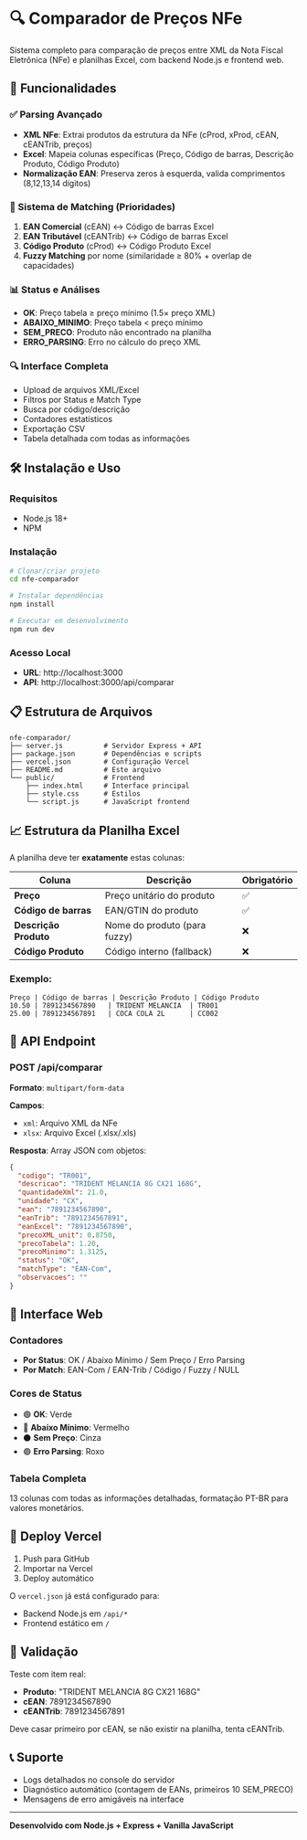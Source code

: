 # 🔍 Comparador de Preços NFe

Sistema completo para comparação de preços entre XML da Nota Fiscal Eletrônica (NFe) e planilhas Excel, com backend Node.js e frontend web.

## 🚀 Funcionalidades

### ✅ Parsing Avançado
- **XML NFe**: Extrai produtos da estrutura da NFe (cProd, xProd, cEAN, cEANTrib, preços)
- **Excel**: Mapeia colunas específicas (Preço, Código de barras, Descrição Produto, Código Produto)
- **Normalização EAN**: Preserva zeros à esquerda, valida comprimentos (8,12,13,14 dígitos)

### 🎯 Sistema de Matching (Prioridades)
1. **EAN Comercial** (cEAN) ↔ Código de barras Excel
2. **EAN Tributável** (cEANTrib) ↔ Código de barras Excel  
3. **Código Produto** (cProd) ↔ Código Produto Excel
4. **Fuzzy Matching** por nome (similaridade ≥ 80% + overlap de capacidades)

### 📊 Status e Análises
- **OK**: Preço tabela ≥ preço mínimo (1.5× preço XML)
- **ABAIXO_MINIMO**: Preço tabela < preço mínimo
- **SEM_PRECO**: Produto não encontrado na planilha
- **ERRO_PARSING**: Erro no cálculo do preço XML

### 🔍 Interface Completa
- Upload de arquivos XML/Excel
- Filtros por Status e Match Type
- Busca por código/descrição
- Contadores estatísticos
- Exportação CSV
- Tabela detalhada com todas as informações

## 🛠️ Instalação e Uso

### Requisitos
- Node.js 18+
- NPM

### Instalação
```bash
# Clonar/criar projeto
cd nfe-comparador

# Instalar dependências
npm install

# Executar em desenvolvimento
npm run dev
```

### Acesso Local
- **URL**: http://localhost:3000
- **API**: http://localhost:3000/api/comparar

## 📋 Estrutura de Arquivos

```
nfe-comparador/
├── server.js          # Servidor Express + API
├── package.json       # Dependências e scripts
├── vercel.json        # Configuração Vercel
├── README.md          # Este arquivo
└── public/            # Frontend
    ├── index.html     # Interface principal
    ├── style.css      # Estilos
    └── script.js      # JavaScript frontend
```

## 📈 Estrutura da Planilha Excel

A planilha deve ter **exatamente** estas colunas:

| Coluna | Descrição | Obrigatório |
|--------|-----------|-------------|
| **Preço** | Preço unitário do produto | ✅ |
| **Código de barras** | EAN/GTIN do produto | ✅ |
| **Descrição Produto** | Nome do produto (para fuzzy) | ❌ |
| **Código Produto** | Código interno (fallback) | ❌ |

### Exemplo:
```
Preço | Código de barras | Descrição Produto | Código Produto
10.50 | 7891234567890   | TRIDENT MELANCIA  | TR001
25.00 | 7891234567891   | COCA COLA 2L      | CC002
```

## 🔧 API Endpoint

### POST /api/comparar

**Formato**: `multipart/form-data`

**Campos**:
- `xml`: Arquivo XML da NFe
- `xlsx`: Arquivo Excel (.xlsx/.xls)

**Resposta**: Array JSON com objetos:
```json
{
  "codigo": "TR001",
  "descricao": "TRIDENT MELANCIA 8G CX21 168G",
  "quantidadeXml": 21.0,
  "unidade": "CX",
  "ean": "7891234567890",
  "eanTrib": "7891234567891", 
  "eanExcel": "7891234567890",
  "precoXML_unit": 0.8750,
  "precoTabela": 1.20,
  "precoMinimo": 1.3125,
  "status": "OK",
  "matchType": "EAN-Com",
  "observacoes": ""
}
```

## 🎨 Interface Web

### Contadores
- **Por Status**: OK / Abaixo Mínimo / Sem Preço / Erro Parsing
- **Por Match**: EAN-Com / EAN-Trib / Código / Fuzzy / NULL

### Cores de Status
- 🟢 **OK**: Verde
- 🔴 **Abaixo Mínimo**: Vermelho  
- ⚫ **Sem Preço**: Cinza
- 🟣 **Erro Parsing**: Roxo

### Tabela Completa
13 colunas com todas as informações detalhadas, formatação PT-BR para valores monetários.

## 📱 Deploy Vercel

1. Push para GitHub
2. Importar na Vercel
3. Deploy automático

O `vercel.json` já está configurado para:
- Backend Node.js em `/api/*`
- Frontend estático em `/`

## 🧪 Validação

Teste com item real:
- **Produto**: "TRIDENT MELANCIA 8G CX21 168G"
- **cEAN**: 7891234567890 
- **cEANTrib**: 7891234567891

Deve casar primeiro por cEAN, se não existir na planilha, tenta cEANTrib.

## 📞 Suporte

- Logs detalhados no console do servidor
- Diagnóstico automático (contagem de EANs, primeiros 10 SEM_PRECO)
- Mensagens de erro amigáveis na interface

---

**Desenvolvido com Node.js + Express + Vanilla JavaScript**